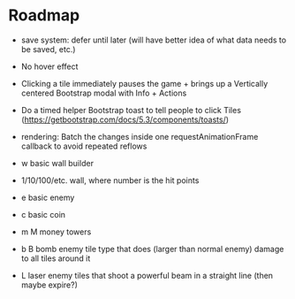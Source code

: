 # Roadmap

- save system: defer until later (will have better idea of what data needs to be saved, etc.)

- No hover effect
- Clicking a tile immediately pauses the game + brings up a Vertically centered Bootstrap modal with Info + Actions
- Do a timed helper Bootstrap toast to tell people to click Tiles (https://getbootstrap.com/docs/5.3/components/toasts/)
- rendering: Batch the changes inside one requestAnimationFrame callback to avoid repeated reflows

- w basic wall builder
- 1/10/100/etc. wall, where number is the hit points
- e basic enemy
- c basic coin
- m M money towers
- b B bomb enemy tile type that does (larger than normal enemy) damage to all tiles around it
- L laser enemy tiles that shoot a powerful beam in a straight line (then maybe expire?)
